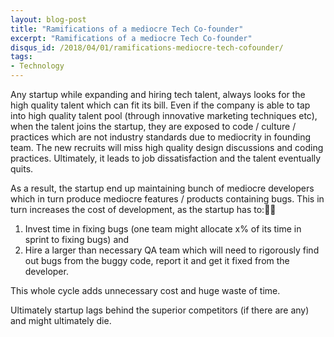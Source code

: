 ```yaml
---
layout: blog-post
title: "Ramifications of a mediocre Tech Co-founder"
excerpt: "Ramifications of a mediocre Tech Co-founder"
disqus_id: /2018/04/01/ramifications-mediocre-tech-cofounder/
tags:
- Technology
---
```


Any startup while expanding and hiring tech talent, always looks for the high quality talent which can fit its bill. Even if the company is able to tap into high quality talent pool (through innovative marketing techniques etc), when the talent joins the startup, they are exposed to code / culture / practices which are not industry standards due to mediocrity in founding team. The new recruits will  miss  high quality design discussions and coding practices. Ultimately, it leads to job dissatisfaction and the talent eventually quits.

As a result, the startup end up maintaining bunch of mediocre developers which in turn produce mediocre features / products containing bugs. This in turn increases the cost of development, as the startup has to:
1) Invest time in fixing bugs (one team might allocate x% of its time in sprint to fixing bugs) and 
2) Hire a larger than necessary QA team which will need to rigorously find out bugs from the buggy code, report it and get it fixed from the developer.

This whole cycle adds unnecessary cost and huge waste of time.

Ultimately startup lags behind the superior competitors (if there are any) and might ultimately die.